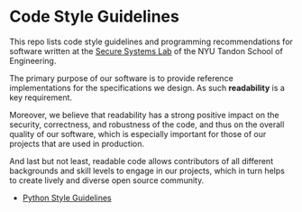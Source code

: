 # Code Style Guidelines

This repo lists code style guidelines and programming recommendations for
software written at the [Secure Systems Lab](https://ssl.engineering.nyu.edu/)
of the NYU Tandon School of Engineering.

The primary purpose of our software is to provide reference implementations
for the specifications we design. As such **readability** is a key
requirement.

Moreover, we believe that readability has a strong positive impact on the
security, correctness, and robustness of the code, and thus on the overall
quality of our software, which is especially important for those of our
projects that are used in production.

And last but not least, readable code allows contributors of all different
backgrounds and skill levels to engage in our projects, which in turn helps to
create lively and diverse open source community.

- [Python Style Guidelines](python.md)
